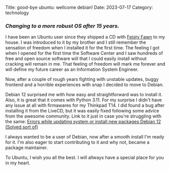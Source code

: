 Title: good-bye ubuntu: wellcome debian!
Date: 2023-07-17
Category: technology

### _Changing to a more robust OS after 15 years._

I have been an Ubuntu user since they shipped a CD with [Feisty Fawn](https://wiki.ubuntu.com/FeistyFawn) to my house. I was introduced to it by my brother and I still remember the sensation of freedom when I installed it for the first time. The feeling I got when I opened for the first time the Software Center and I saw hundreds of free and open source software will that I could easily install without cracking will remain in me. That feeling of freedom will mark me forever and will define my future career as an Information System Engineer.

Now, after a couple of rough years fighting with unstable updates, buggy frontend and a horrible experiences with snap I decided to move to Debian.

Debian 12 surprised me with how easy and straightforward was to install it. Also, it is great that it comes with Python 3.11. For my surprise I didn't have any issue at all with firmawares for my Thinkpad T14. I did found a bug after installing it from the LiveCD, but it was easily fixed following some advice from the awesome community. Link to it just in case you're struggling with the same: [Errors while updating system or install new packages Debian 12 (Solved sort of)](https://forums.debian.net/viewtopic.php?p=774204#p774204)

I always wanted to be a user of Debian, now after a smooth install I'm ready for it. I'm also eager to start contributing to it and why not, became a package maintainer.

To Ubuntu, I wish you all the best. I will allways have a special place for you in my heart.
